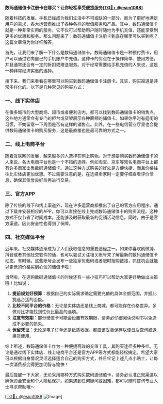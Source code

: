 **数码通储值卡注册卡在哪买？让你轻松享受便捷服务[[TG💪+ @esim1088](https://t.me/s/esim1088)]**

随着科技的发展，手机已经成为我们生活中不可或缺的一部分。而为了更好地满足用户的需求，各大运营商推出了各种各样的增值服务和产品。其中，数码通储值卡就是一种非常实用的服务。它不仅可以帮助用户随时随地为手机充值，还能享受到更多的优惠和服务。那么问题来了：数码通储值卡注册卡到底在哪里可以买到呢？这篇文章将为你详细解答。

首先，让我们来了解一下什么是数码通储值卡。数码通储值卡是一种预付费卡，用户可以通过它向自己的手机账户中充值。这种卡的优点在于操作简单、使用方便，并且通常还会有一定的折扣或赠送服务。对于经常需要给手机充值的人来说，这是一种非常经济实惠的选择。

接下来，我们来看看在哪里可以购买到数码通储值卡注册卡。其实，购买渠道是非常多样化的。以下是几种常见的购买方式：

### 一、线下实体店

在很多城市的大型商场、超市或者便利店内，都可以找到数码通储值卡的销售点。这些地方通常会有专门的柜台或货架展示各种面额的储值卡。如果你平时有逛街的习惯，不妨留意一下周围是否有这样的销售点。此外，在一些电信营业厅里也会提供数码通储值卡的购买服务，这是最直接也是最可靠的方式之一。

### 二、线上电商平台

随着互联网的发展，越来越多的人选择在网上购物。对于想要购买数码通储值卡的人来说，各大电商平台也是一个不错的选择。例如淘宝、京东等知名电商平台上都有许多商家出售数码通储值卡。通过这种方式购买的好处是方便快捷，而且价格往往比实体店更加优惠。不过需要注意的是，在选择卖家时一定要仔细查看评价信息，确保其信誉良好后再进行交易。

### 三、官方APP

除了传统的线下和线上渠道外，现在许多运营商都推出了自己的官方应用程序。通过下载并安装相应的APP，你可以直接在线上完成数码通储值卡的购买流程。这种方式不仅节省了时间成本，还能够及时获取最新的促销活动信息。同时，由于是官方渠道，因此安全性也得到了保障。

### 四、社交媒体平台

近年来，社交媒体逐渐成为了人们获取信息的重要途径之一。如果你喜欢刷微博、抖音或者其他社交软件的话，也可以尝试关注相关账号来了解最新的数码通储值卡动态。有时候，这些账号会发布一些独家优惠码或者限时抢购链接，抓住机会就能以更低的价格买到心仪的储值卡啦！

当然啦，在选购数码通储值卡的时候还有一些小技巧可以帮助大家更好地做出决策哦！比如说：

1. **提前规划好预算**：根据自己的实际需求确定需要充值的具体金额范围，并据此挑选合适的面额。
2. **比较不同平台的价格**：无论是实体店还是线上商城，都可能存在价格差异。多做对比才能找到性价比最高的选项。
3. **注意有效期**：部分储值卡可能会设置有效期限，请务必仔细阅读说明书以免造成不必要的损失。
4. **保留凭证**：无论是电子订单还是纸质收据，都应该妥善保存以便日后查询或退换货使用。

综上所述，数码通储值卡作为一种便捷高效的充值工具，其购买途径多种多样。无论是通过线下实体店、线上电商平台还是官方APP等方式都能轻松搞定。希望大家可以根据自身情况灵活选择适合自己的购买方式，并且牢记上述几点小贴士，让每一次消费都变得更加明智与愉快！

最后提醒一下大家，无论采用哪种方式购买数码通储值卡，请务必认准正规渠道以确保资金安全和个人隐私保护。如果遇到任何疑问或困难，都可以随时咨询专业人士寻求帮助哦～

[[TG💪+ @esim1088](https://t.me/s/esim1088) ![Image](https://i.postimg.cc/4NQfJmqS/Snipaste-2025-05-13-00-14-12.png)]